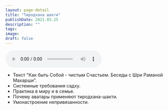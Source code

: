 ```yaml
---
layout: page-detail
title: "Тиродхана шакти"
publishDate: 2021.03.25
description: ""
tags:
image:
draft: false
---
```


<audio title="2021.03.25 - Тиродхана шакти.mp3" src="https://filer-api.advayta.org/v1.0/public/files/75782" controls=""></audio>

* Текст "Как быть Собой - чистым Счастьем. Беседы с Шри Раманой Махарши".
* Системные требования садху.
* Практика в миру и в семье.
* Почему аватары применяют тиродхана-шакти.
* Умонастроение непривязанности.

  
